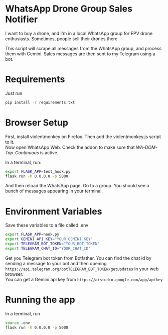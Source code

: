 # WhatsApp Drone Group Sales Notifier  
I want to buy a drone, and I'm in a local WhatsApp group for FPV drone enthusiasts. Sometimes, people sell their drones there.
  
This script will scrape all messages from the WhatsApp group, and process them with Gemini. Sales messages are then sent to my Telegram using a bot.  

# Requirements  
Just run  
```bash
pip install -r requirements.txt
```

# Browser Setup  
First, install violentmonkey on Firefox. Then add the violentmonkey.js script to it.  
Now open WhatsApp Web. Check the addon to make sure that _WA-DOM-Tap-Continuous_ is active.  

In a terminal, run:  
```bash
export FLASK_APP=test_hook.py
flask run -h 0.0.0.0 -p 5000
```  
And then reload the WhatsApp page. Go to a group. You should see a bunch of messages appearing in your terminal.  


# Environment Variables  
Save these variables to a file called .env  
```bash
export FLASK_APP=hook.py
export GEMINI_API_KEY="YOUR_GEMINI_KEY"
export TELEGRAM_BOT_TOKEN="YOUR_BOT_TOKEN"
export TELEGRAM_CHAT_ID="YOUR_CHAT_ID"
```  

Get you Telegram bot token from Botfather. You can find the chat id by sending a message to your bot and then opening `https://api.telegram.org/botTELEGRAM_BOT_TOKEN/getUpdates` in your web browser.  
You can get a Gemini api key from `https://aistudio.google.com/app/apikey`  

# Running the app  
In a terminal, run  
```bash
source .env
flask run -h 0.0.0.0 -p 5000
```
